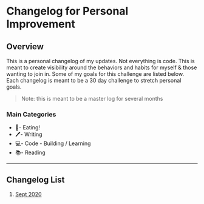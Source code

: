 # Changelog for Personal Improvement

## Overview

This is a personal changelog of my updates. Not everything is code. This is meant to create visibility around the behaviors and habits for myself & those wanting to join in. Some of my goals for this challenge are listed below. Each changelog is meant to be a 30 day challenge to stretch personal goals.

> Note: this is meant to be a master log for several months

### Main Categories

- 🍎- Eating!
- 🖊- Writing
- 💻- Code - Building / Learning
- 📚- Reading

---

## Changelog List

1. [Sept 2020](./CHANGELOG_SEPT_2020.md)
